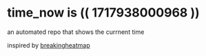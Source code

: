 # time_now is (( 1717938000968 ))

an automated repo that shows the currnent time

inspired by [breakingheatmap](https://github.com/breakingheatmap/breakingheatmap)